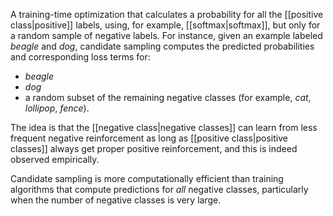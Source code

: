 
A training-time optimization that calculates a probability for all the
[[positive class|positive]] labels, using, for example,
[[softmax|softmax]], but only for a random
sample of negative labels. For instance, given an example labeled
<em>beagle</em> and <em>dog</em>, candidate sampling computes the predicted probabilities
and corresponding loss terms for:

<ul>
<li><em>beagle</em></li>
<li><em>dog</em></li>
<li>a random subset of the remaining negative classes (for example, <em>cat</em>,
<em>lollipop</em>, <em>fence</em>).</li>
</ul>

The idea is that the
[[negative class|negative classes]] can learn from less frequent
negative reinforcement as long as
[[positive class|positive classes]] always get proper positive
reinforcement, and this is indeed observed empirically.

Candidate sampling is more computationally efficient than training algorithms
that compute predictions for <em>all</em> negative classes, particularly when the
number of negative classes is very large.

